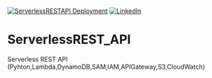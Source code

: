[![ServerlessRESTAPI Deployment](https://github.com/meisamhms/ServerlessREST_API/actions/workflows/sam-pipeline.yml/badge.svg)](https://github.com/meisamhms/ServerlessREST_API/actions/workflows/sam-pipeline.yml)
[![LinkedIn][linkedin-shield]][linkedin-url]
# ServerlessREST_API
Serverless REST API (Pyhton,Lambda,DynamoDB,SAM,IAM,APIGateway,S3,CloudWatch)








<!-- MARKDOWN LINKS & IMAGES -->
[linkedin-shield]: https://img.shields.io/badge/-LinkedIn-black.svg?style=for-the-badge&logo=linkedin&colorB=555
[linkedin-url]: https://linkedin.com/in/meisam-sharahi